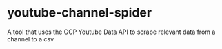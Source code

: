# youtube-channel-spider
A tool that uses the GCP Youtube Data API to scrape relevant data from a channel to a csv
